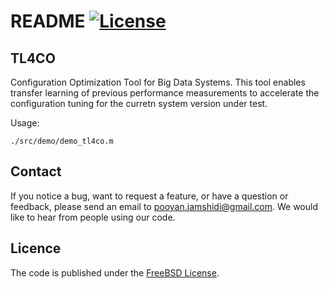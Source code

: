 # README [![License](https://img.shields.io/pypi/l/Django.svg)](https://github.com/dice-project/DICE-Configuration-TL4CO/blob/master/LICENSE.txt)

## TL4CO
Configuration Optimization Tool for Big Data Systems. This tool enables transfer learning of previous performance measurements to accelerate the configuration tuning for the curretn system version under test.

Usage:
```
./src/demo/demo_tl4co.m
```


## Contact

If you notice a bug, want to request a feature, or have a question or feedback, please send an email to pooyan.jamshidi@gmail.com. We would like to hear from people using our code.

## Licence

The code is published under the [FreeBSD License](https://github.com/dice-project/DICE-Configuration-TL4CO/blob/master/LICENSE.txt).

